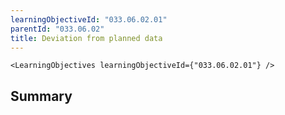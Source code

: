 ```yaml
---
learningObjectiveId: "033.06.02.01"
parentId: "033.06.02"
title: Deviation from planned data
---
```


```tsx eval
<LearningObjectives learningObjectiveId={"033.06.02.01"} />
```

## Summary
